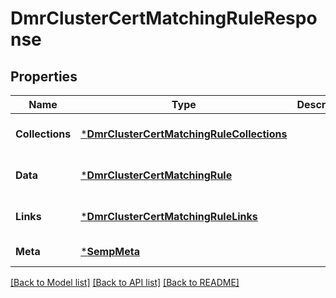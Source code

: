 # DmrClusterCertMatchingRuleResponse

## Properties
Name | Type | Description | Notes
------------ | ------------- | ------------- | -------------
**Collections** | [***DmrClusterCertMatchingRuleCollections**](DmrClusterCertMatchingRuleCollections.md) |  | [optional] [default to null]
**Data** | [***DmrClusterCertMatchingRule**](DmrClusterCertMatchingRule.md) |  | [optional] [default to null]
**Links** | [***DmrClusterCertMatchingRuleLinks**](DmrClusterCertMatchingRuleLinks.md) |  | [optional] [default to null]
**Meta** | [***SempMeta**](SempMeta.md) |  | [default to null]

[[Back to Model list]](../README.md#documentation-for-models) [[Back to API list]](../README.md#documentation-for-api-endpoints) [[Back to README]](../README.md)

